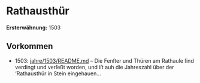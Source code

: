 # Rathausthür

**Ersterwähnung:** 1503

## Vorkommen
- 1503: [jahre/1503/README.md](../jahre/1503/README.md) – Die Fenſter und Thüren am Rathauſe ſind verdingt
und verſeßt worden, und iſt auh die Jahreszahl über der
‘Rathausthür in Stein eingehauen...
